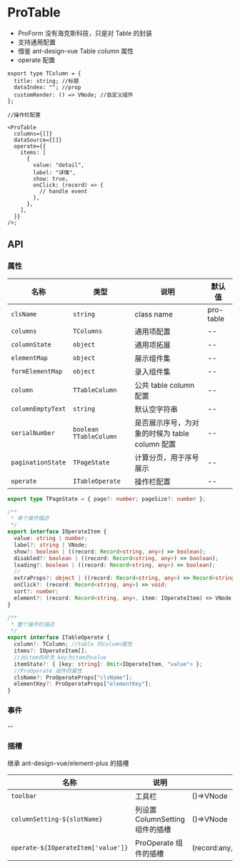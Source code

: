 # ProTable

- ProForm 没有海克斯科技，只是对 Table 的封装
- 支持通用配置
- 借鉴 ant-design-vue Table column 属性
- operate 配置

```tsx
export type TColumn = {
  title: string; //标题
  dataIndex: ""; //prop
  customRender: () => VNode; //自定义组件
};

//操作栏配置

<ProTable
  columns={[]}
  dataSource={[]}
  operate={{
    items: [
      {
        value: "detail",
        label: "详情",
        show: true,
        onClick: (record) => {
          // handle event
        },
      },
    ],
  }}
/>;
```

## API

### 属性

| 名称              | 类型                     | 说明                                           | 默认值    |
| ----------------- | ------------------------ | ---------------------------------------------- | --------- |
| `clsName`         | `string`                 | class name                                     | pro-table |
| `columns`         | `TColumns`               | 通用项配置                                     | --        |
| `columnState`     | `object`                 | 通用项拓展                                     | --        |
| `elementMap`      | `object`                 | 展示组件集                                     | --        |
| `formElementMap`  | `object`                 | 录入组件集                                     | --        |
| `column`          | `TTableColumn`           | 公共 table column 配置                         | --        |
| `columnEmptyText` | `string`                 | 默认空字符串                                   | --        |
| `serialNumber`    | `boolean` `TTableColumn` | 是否展示序号，为对象的时候为 table column 配置 | --        |
| `paginationState` | `TPageState`             | 计算分页，用于序号展示                         | --        |
| `operate`         | `ITableOperate`          | 操作栏配置                                     | --        |

```ts
export type TPageState = { page?: number; pageSize?: number };

/**
 * 单个操作描述
 */
export interface IOperateItem {
  value: string | number;
  label?: string | VNode;
  show?: boolean | ((record: Record<string, any>) => boolean);
  disabled?: boolean | ((record: Record<string, any>) => boolean);
  loading?: boolean | ((record: Record<string, any>) => boolean);
  //
  extraProps?: object | ((record: Record<string, any>) => Record<string, any>);
  onClick?: (record: Record<string, any>) => void;
  sort?: number;
  element?: (record: Record<string, any>, item: IOperateItem) => VNode;
}

/**
 * 整个操作栏描述
 */
export interface ITableOperate {
  column?: TColumn; //table 的column属性
  items?: IOperateItem[];
  //对item的补充 key为item的value
  itemState?: { [key: string]: Omit<IOperateItem, "value"> };
  //ProOperate 组件的属性
  clsName?: ProOperateProps["clsName"];
  elementKey?: ProOperateProps["elementKey"];
}
```

### 事件

--

### 插槽

继承 ant-design-vue/element-plus 的插槽

| 名称                               | 说明                            | 类型                                  |
| ---------------------------------- | ------------------------------- | ------------------------------------- |
| `toolbar`                          | 工具栏                          | ()=>VNode                             |
| `columnSetting-${slotName}`        | 列设置 ColumnSetting 组件的插槽 | ()=>VNode                             |
| `operate-${IOperateItem['value']}` | ProOperate 组件的插槽           | (record:any,item:IOperateItem)=>VNode |
